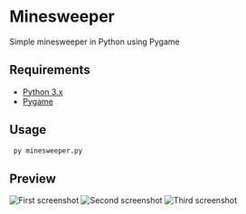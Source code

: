 # Minesweeper
Simple minesweeper in Python using Pygame


## Requirements

- [Python 3.x](https://www.python.org)
- [Pygame](https://www.pygame.org)


## Usage

```bash
 py minesweeper.py
 ```

## Preview

![First screenshot](1.png)
![Second screenshot](2.png)
![Third screenshot](2.png)